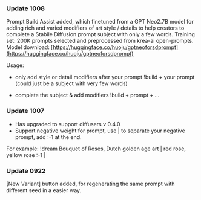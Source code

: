 ### Update 1008

Prompt Build Assist added, which finetuned from a GPT Neo2.7B model for adding rich and varied modifiers of art style / details to help creators to complete a Stabile Diffusion prompt subject with only a few words.
Training set: 200K prompts selected and preprocessed from krea-ai open-prompts.
Model download: [https://huggingface.co/huoju/gptneoforsdprompt](https://huggingface.co/huoju/gptneoforsdprompt)

Usage:

- only add style or detail modifiers after your prompt
!build + your prompt (could just be a subject with very few words)

-  complete the subject & add modifiers
!build + prompt + ...

### Update 1007

- Has upgraded to support diffusers v 0.4.0
- Support negative weight for prompt, use | to separate your negative prompt, add :-1 at the end.

For example:  !dream Bouquet of Roses, Dutch golden age art | red rose, yellow rose :-1 |

### Update 0922

[New Variant] button added, for regenerating the same prompt with different seed in a easier way.
